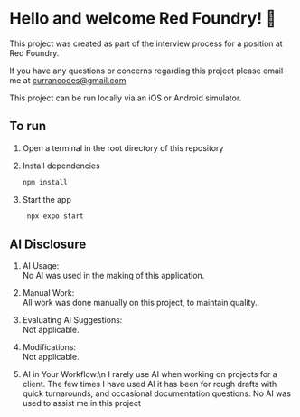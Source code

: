 # Hello and welcome Red Foundry! 👋

This project was created as part of the interview process for a position at Red Foundry.

If you have any questions or concerns regarding this project please email me at currancodes@gmail.com

This project can be run locally via an iOS or Android simulator.

## To run

1. Open a terminal in the root directory of this repository

2. Install dependencies

   ```bash
   npm install
   ```

3. Start the app

   ```bash
    npx expo start
   ```

## AI Disclosure

1. AI Usage:\
      No AI was used in the making of this application.

2. Manual Work:\
      All work was done manually on this project, to maintain quality.

3. Evaluating AI Suggestions:\
      Not applicable.

4. Modifications:\
      Not applicable.
   
5. AI in Your Workflow:\n
      I rarely use AI when working on projects for a client. The few times I have used AI it has been for rough drafts with quick turnarounds, and occasional documentation questions. No AI was used to assist me in this project



